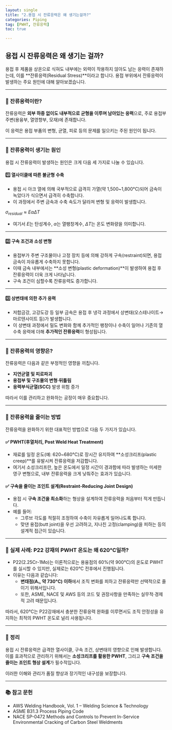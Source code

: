 ```yaml
---
layout: single
title: "2.용접 시 잔류응력은 왜 생기는걸까?"
categories: Piping
tag: [PWHT, 잔류응력]
toc: true

---
```


## 용접 시 잔류응력은 왜 생기는 걸까?

용접 후 제품을 상온으로 식혀도 내부에는 외력이 작용하지 않아도 남는 응력이 존재하는데, 이를 **잔류응력(Residual Stress)**이라고 합니다. 용접 부위에서 잔류응력이 발생하는 주요 원인에 대해 알아보겠습니다.

------

### 🔹 잔류응력이란?

잔류응력은 **외부 하중 없이도 내부적으로 균형을 이루며 남아있는 응력**으로, 주로 용접부 주변(용융부, 열영향부, 모재)에 존재합니다.

이 응력은 용접 부품의 변형, 균열, 피로 등의 문제를 일으키는 주된 원인이 됩니다.

------

### 🔹 잔류응력이 생기는 원인

용접 시 잔류응력이 발생하는 원인은 크게 다음 세 가지로 나눌 수 있습니다.

#### 1️⃣ 열사이클에 따른 불균형 수축

- 용접 시 아크 열에 의해 국부적으로 급격히 가열(약 1,500~1,800°C)되어 금속이 녹았다가 식으면서 급격히 수축합니다.
- 이 과정에서 주변 금속과 수축 속도가 달라져 변형 및 응력이 발생합니다.

$\sigma_{residual} \approx E \alpha \Delta T$

- 여기서 $E$는 탄성계수, $\alpha$는 열팽창계수, $\Delta T$는 온도 변화량을 의미합니다.

------

#### 2️⃣ 구속 조건과 소성 변형

- 용접부가 주변 구조물이나 고정 장치 등에 의해 강하게 구속(restraint)되면, 용접 금속이 자유롭게 수축하지 못합니다.
- 이때 금속 내부에서는 **소성 변형(plastic deformation)**이 발생하여 용접 후 잔류응력이 더욱 크게 나타납니다.
- 구속 조건이 심할수록 잔류응력도 증가합니다.

------

#### 3️⃣ 상변태에 의한 추가 응력

- 저합금강, 고강도강 등 일부 금속은 용접 후 냉각 과정에서 상변태(오스테나이트→마르텐사이트 등)가 발생합니다.
- 이 상변태 과정에서 밀도 변화와 함께 추가적인 팽창이나 수축이 일어나 기존의 열 수축 응력에 더해 **추가적인 잔류응력**이 형성됩니다.

------

### 🔹 잔류응력의 영향은?

잔류응력은 다음과 같은 부정적인 영향을 끼칩니다.

- **지연균열 및 피로파괴**
- **용접부 및 구조물의 변형·뒤틀림**
- **응력부식균열(SCC)** 발생 위험 증가

따라서 이를 관리하고 완화하는 공정이 매우 중요합니다.

------

### 🔹 잔류응력을 줄이는 방법

잔류응력을 완화하기 위한 대표적인 방법으로 다음 두 가지가 있습니다.

#### ✅ PWHT(후열처리, Post Weld Heat Treatment)

- 재료를 일정 온도(예: 620~680°C)로 장시간 유지하여 **소성크리프(plastic creep)**를 유발시켜 잔류응력을 저감합니다.
- 여기서 소성크리프란, 높은 온도에서 일정 시간이 경과함에 따라 발생하는 미세한 영구 변형으로, 내부 잔류응력을 크게 낮춰주는 효과가 있습니다.

#### ✅ 구속을 줄이는 조인트 설계(Restraint-Reducing Joint Design)

- 용접 시 **구속 조건을 최소화**하는 형상을 설계하여 잔류응력을 처음부터 적게 만듭니다.
- 예를 들어:
  - 그루브 각도를 적절히 조정하여 수축이 자유롭게 일어나도록 합니다.
  - 맞댄 용접(butt joint)을 우선 고려하고, 지나친 고정(clamping)을 피하는 등의 설계적 접근이 있습니다.

------

### 🔹 실제 사례: P22 강재의 PWHT 온도는 왜 620°C일까?

- P22(2.25Cr-1Mo)는 이론적으로는 용융점의 60%(약 900°C)의 온도로 PWHT를 실시할 수 있지만, 실제로는 620°C 전후에서 진행됩니다.
- 이유는 다음과 같습니다:
  - **변태점(A₁, 약 730°C) 이하**에서 조직 변화를 피하고 잔류응력만 선택적으로 줄이기 위해서입니다.
  - 또한, ASME, NACE 및 AWS 등의 코드 및 권장사항을 만족하는 실무적·경제적 고려 때문입니다.

따라서, 620°C는 P22강재에서 충분한 잔류응력 완화를 이루면서도 조직 안정성을 유지하는 최적의 PWHT 온도로 널리 사용됩니다.

------

### 📌 정리

용접 시 잔류응력은 급격한 열사이클, 구속 조건, 상변태의 영향으로 인해 발생합니다. 이를 효과적으로 관리하기 위해서는 **소성크리프를 활용한 PWHT**, 그리고 **구속 조건을 줄이는 조인트 형상 설계**가 필수적입니다.

이러한 이해와 관리가 품질 향상과 장기적인 내구성을 보장합니다.

------

### 📚 참고 문헌

- AWS Welding Handbook, Vol. 1 – Welding Science & Technology
- ASME B31.3 Process Piping Code
- NACE SP-0472 Methods and Controls to Prevent In-Service Environmental Cracking of Carbon Steel Weldments